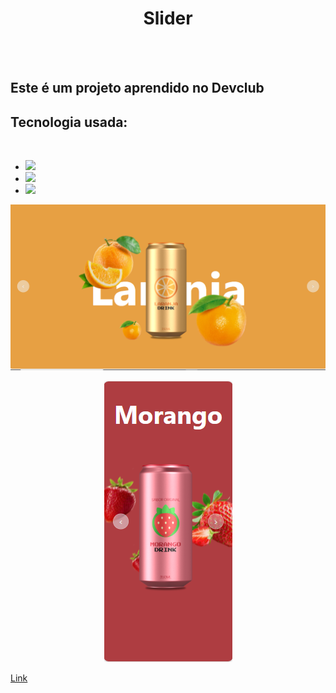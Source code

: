 <h1 align=center >Slider </h1>
<br>
<br>
<h2> Este é um projeto aprendido no Devclub</h2>

<h2>Tecnologia usada:</h2>
<br>
<ul>
  <li><img src="https://img.shields.io/badge/HTML5-E34F26?style=for-the-badge&logo=html5&logoColor=white"></li>
  <li><img src="https://img.shields.io/badge/CSS3-1572B6?style=for-the-badge&logo=css3&logoColor=white"></li>
   <li><img src="https://img.shields.io/badge/javascript-%23323330.svg?style=for-the-badge&logo=javascript&logoColor=%23F7DF1E">
 </li>
</ul>

<img src="https://github.com/EnriqueB93/slider2/blob/main/aseeds/slider2.1.png?raw=true">

<p align="center">
 <img src="https://github.com/EnriqueB93/slider2/blob/main/aseeds/slider2.png?raw=true">
</p>

<a href="https://slider2-devclub.netlify.app">Link</a>

